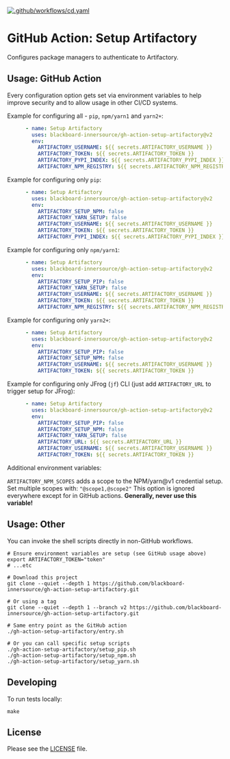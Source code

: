 [![.github/workflows/cd.yaml](https://github.com/blackboard-innersource/gh-action-setup-artifactory/actions/workflows/cd.yaml/badge.svg)](https://github.com/blackboard-innersource/gh-action-setup-artifactory/actions/workflows/cd.yaml)

# GitHub Action: Setup Artifactory

Configures package managers to authenticate to Artifactory.

## Usage: GitHub Action

Every configuration option gets set via environment variables to help improve security and
to allow usage in other CI/CD systems.

Example for configuring all - `pip`, `npm/yarn1` and `yarn2+`:

```yaml
      - name: Setup Artifactory
        uses: blackboard-innersource/gh-action-setup-artifactory@v2
        env:
          ARTIFACTORY_USERNAME: ${{ secrets.ARTIFACTORY_USERNAME }}
          ARTIFACTORY_TOKEN: ${{ secrets.ARTIFACTORY_TOKEN }}
          ARTIFACTORY_PYPI_INDEX: ${{ secrets.ARTIFACTORY_PYPI_INDEX }}
          ARTIFACTORY_NPM_REGISTRY: ${{ secrets.ARTIFACTORY_NPM_REGISTRY }}
```

Example for configuring only `pip`:

```yaml
      - name: Setup Artifactory
        uses: blackboard-innersource/gh-action-setup-artifactory@v2
        env:
          ARTIFACTORY_SETUP_NPM: false
          ARTIFACTORY_YARN_SETUP: false
          ARTIFACTORY_USERNAME: ${{ secrets.ARTIFACTORY_USERNAME }}
          ARTIFACTORY_TOKEN: ${{ secrets.ARTIFACTORY_TOKEN }}
          ARTIFACTORY_PYPI_INDEX: ${{ secrets.ARTIFACTORY_PYPI_INDEX }}
```

Example for configuring only `npm/yarn1`:

```yaml
      - name: Setup Artifactory
        uses: blackboard-innersource/gh-action-setup-artifactory@v2
        env:
          ARTIFACTORY_SETUP_PIP: false
          ARTIFACTORY_YARN_SETUP: false
          ARTIFACTORY_USERNAME: ${{ secrets.ARTIFACTORY_USERNAME }}
          ARTIFACTORY_TOKEN: ${{ secrets.ARTIFACTORY_TOKEN }}
          ARTIFACTORY_NPM_REGISTRY: ${{ secrets.ARTIFACTORY_NPM_REGISTRY }}
```

Example for configuring only `yarn2+`:

```yaml
      - name: Setup Artifactory
        uses: blackboard-innersource/gh-action-setup-artifactory@v2
        env:
          ARTIFACTORY_SETUP_PIP: false
          ARTIFACTORY_SETUP_NPM: false
          ARTIFACTORY_USERNAME: ${{ secrets.ARTIFACTORY_USERNAME }}
          ARTIFACTORY_TOKEN: ${{ secrets.ARTIFACTORY_TOKEN }}
```

Example for configuring only JFrog (`jf`) CLI (just add `ARTIFACTORY_URL` to trigger setup
for JFrog):

```yaml
      - name: Setup Artifactory
        uses: blackboard-innersource/gh-action-setup-artifactory@v2
        env:
          ARTIFACTORY_SETUP_PIP: false
          ARTIFACTORY_SETUP_NPM: false
          ARTIFACTORY_YARN_SETUP: false
          ARTIFACTORY_URL: ${{ secrets.ARTIFACTORY_URL }}
          ARTIFACTORY_USERNAME: ${{ secrets.ARTIFACTORY_USERNAME }}
          ARTIFACTORY_TOKEN: ${{ secrets.ARTIFACTORY_TOKEN }}
```

Additional environment variables:

`ARTIFACTORY_NPM_SCOPES` adds a scope to the NPM/yarn@v1 credential setup. Set multiple
scopes with: `"@scope1,@scope2"` This option is ignored everywhere except for in GitHub
actions. **Generally, never use this variable!**

## Usage: Other

You can invoke the shell scripts directly in non-GitHub workflows.

```shell
# Ensure environment variables are setup (see GitHub usage above)
export ARTIFACTORY_TOKEN="token"
# ...etc

# Download this project
git clone --quiet --depth 1 https://github.com/blackboard-innersource/gh-action-setup-artifactory.git

# Or using a tag
git clone --quiet --depth 1 --branch v2 https://github.com/blackboard-innersource/gh-action-setup-artifactory.git

# Same entry point as the GitHub action 
./gh-action-setup-artifactory/entry.sh

# Or you can call specific setup scripts 
./gh-action-setup-artifactory/setup_pip.sh
./gh-action-setup-artifactory/setup_npm.sh
./gh-action-setup-artifactory/setup_yarn.sh
```

## Developing

To run tests locally:

```shell script
make
```

## License

Please see the [LICENSE](LICENSE) file.
